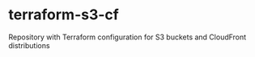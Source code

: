 # terraform-s3-cf
Repository with Terraform configuration for S3 buckets and CloudFront distributions
